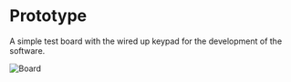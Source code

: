 Prototype
============

A simple test board with the wired up keypad for the development of the software.

![Board](https://raw.github.com/TMuel1123/HotKey/master/Prototype/Prototype.png)
